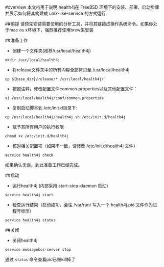#overview
本文档用于说明 health4j在 FreeBSD 环境下的安装、部署、启动步骤并展示如何将其构建成 unix-like-service 的方式运行.

##前提
请预先安装需要使用的分析工具，并将其链接成操作系统命令。如果你处于mac os x环境下，强烈推荐使用brew来安装

##准备工作
* 创建一个文件夹(推荐/usr/local/health4j)

```
mkdir /usr/local/health4j
```

* 将release文件夹中的所有内容全部拷贝至 /usr/local/health4j

```
cp ${base_dir}/release/* /usr/local/health4j/
```

* 按照注释，修改配置文件common.properties以及其他配置文件：

```
vi /usr/local/health4j/conf/common.properties
```

* 复制启动脚本到 /etc/init.d目录下:

```
cp /usr/local/health4j/health4j.sh /etc/init.d/health4j
```

* 赋予其所有用户的执行权限

```
chmod +x /etc/init.d/health4j
```

* 核对相关配置项（如果不一致，请修改 /etc/init.d/health4j 文件）

```
service health4j check
```

如果确认无误，到此准备工作已经完成。

##启动
* 运行health4j (内部采用 start-stop-daemon 启动)

```
service health4j start
```

* 检查运行结果（启动成功，会往 /var/run/ 写入一个 health4j.pid 文件作为进程号标示）

```
service health4j status
```

##关闭
* 关闭health4j

```
service messagebus-server stop
```

通过 `status` 命令查看pid已被kill掉了


